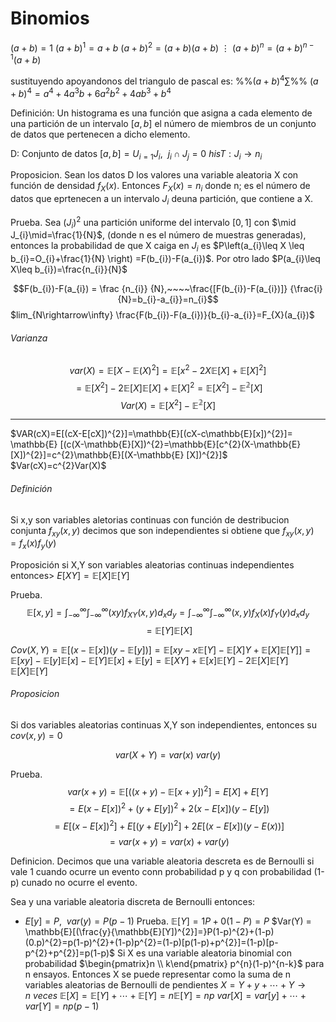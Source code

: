 # Binomios

$(a+b) =1$
$(a+b)^{1} =a+b$
$(a+b)^{2}= (a+b) (a+b)$
	$\vdots$ 
$(a+b)^{n}=(a+b)^{n-1}(a+b)$ 

sustituyendo apoyandonos del triangulo de pascal es:
%%$(a+b)^{4}\sum\limits$%%
$(a+b)^{4}= a^{4}+4a^{3}b+6a^{2}b^{2}+4ab^{3}+b^{4}$


Definición: Un histograma es una función que asigna a cada elemento de una partición de un intervalo $[a,b]$ el número de miembros de un conjunto de datos que pertenecen a dicho elemento.

D: Conjunto de datos
$[a,b] = U_{i=1}J_{i},~~j_{i}\cap J_{j}=0$ 
$hisT:J_{i}\rightarrow n_{i}$

Proposicion.
Sean los datos D los valores una variable aleatoria X con función de densidad $f_{X}(x)$.
Entonces $F_{X}(x)=n_{i}$ donde n; es el número de datos que eprtenecen a un intervalo $J_{i}$ deuna partición, que contiene a X.

Prueba.
Sea $(J_{i})^{2}$ una partición uniforme del intervalo $[0,1]$ con $\mid J_{i}\mid=\frac{1}{N}$, (donde n es el número de muestras generadas), entonces la probabilidad  de que X caiga en $J_{i}$ es $P\left(a_{i}\leq X \leq b_{i}=O_{i}+\frac{1}{N} \right) =F(b_{i})-F(a_{i})$. Por otro lado $P(a_{i}\leq X\leq b_{i})=\frac{n_{i}}{N}$ 

$$F(b_{i})-F(a_{i}) = \frac {n_{i}} {N},~~~~\frac{[F(b_{i})-F(a_{i})]} {\frac{i}{N}=b_{i}-a_{i}}=n_{i}$$ 
$lim_{N\rightarrow\infty} \frac{F(b_{i})-F(a_{i})}{b_{i}-a_{i}}=F_{X}(a_{i})$ 

###### Varianza
$$var(X) = \mathbb{E} [X-\mathbb{E}(X)^{2}]=\mathbb{E}[x^{2}-2X\mathbb{E}[X]+\mathbb{E}[X]^{2}]$$
$$=\mathbb{E}[X^{2}]-2\mathbb{E}[X]\mathbb{E}[X]+\mathbb{E}[X]^{2}=\mathbb{E}[X^{2}]-\mathbb{E^2}[X]$$
$$Var(X)=\mathbb{E}[X^{2}]-\mathbb{E^{2}}[X]$$
<hr>
$VAR(cX)=E[(cX-E[cX])^{2}]=\mathbb{E}[(cX-c\mathbb{E}[x])^{2}]= \mathbb{E} [(c(X-\mathbb{E}[X])^{2}=\mathbb{E}[c^{2}(X-\mathbb{E}[X])^{2}]=c^{2}\mathbb{E}[(X-\mathbb{E} [X])^{2}]$
$Var(cX)=c^{2}Var(X)$

###### Definición
Si x,y son variables aletorias continuas con función de destribucion conjunta $f_{xy}(x,y)$ decimos que son independientes si obtiene que $f_{xy} (x,y)=f_{x}(x)f_{y}(y)$ 

Proposición si X,Y son variables aleatorias continuas independientes entonces>
$E[XY]=\mathbb{E}[X]\mathbb{E}[Y]$

Prueba.
$$\mathbb{E}[x,y]=\int_{-\infty}^{\infty}\int_{-\infty}^{\infty}(xy)f_{XY}(x,y)d_{x}d_{y}=\int_{-\infty}^{\infty}\int_{-\infty}^{\infty}(x,y)f_{X}(x)f_{Y}(y)d_{x}d_{y}$$
$$=\mathbb{E}[Y]\mathbb{E}[X]$$

$Cov(X,Y) =\mathbb{E}[(x-\mathbb{E}[x]) (y-\mathbb{E}[y])]=\mathbb{E}[xy-x\mathbb{E}[Y]-\mathbb{E}[X]Y+\mathbb{E}[X]\mathbb{E}[Y]]=\mathbb{E}[xy]-\mathbb{E}[y]\mathbb{E}[x]-\mathbb{E}[Y]\mathbb{E}[x]+\mathbb{E}[y]=\mathbb{E}[XY]+\mathbb{E}[x]\mathbb{E}[Y]-2\mathbb{E}[X]\mathbb{E}[Y]$
$\mathbb{E}[X]\mathbb{E}[Y]$

###### Proposicion
Si dos variables aleatorias continuas X,Y son independientes, entonces su $cov(x,y)=0$

$$var(X+Y)=var(x) ~var(y)$$

Prueba.
$$var(x+y) = \mathbb{E}[((x+y) - \mathbb{E}[x+y])^{2}] = E[X]+E[Y]$$
$$=E{(x-E[x])}^{2}+(y+E[y])^{2}+2(x-E[x])(y-E[y])$$
$$=E[(x-E[x])^{2}] +E[(y+E[y])^{2}]+2E[(x-E[x]) (y-E(x))] $$
$$=var(x+y)=var(x)+var(y)$$

Definicion.
Decimos que una variable aleatoria descreta es de Bernoulli si vale 1 cuando ocurre un evento conn probabilidad p y q con probabilidad (1-p) cunado no ocurre el evento.

Sea y una variable aleatoria discreta de Bernoulli entonces:
- $E[y] = P,~~var(y)=P(p-1)$ 
Prueba.
$\mathbb{E}[Y] = 1 P +0(1-P)= P$
$Var(Y) = \mathbb{E}[(\frac{y}{\mathbb{E}[Y])^{2}]=}P(1-p)^{2}+(1-p)(0.p)^{2}=p(1-p)^{2}+(1-p)p^{2}=(1-p)[p(1-p)+p^{2}]=(1-p)[p-p^{2}+p^{2}]=p(1-p)$
Si X es una variable aleatoria binomial con probabilidad $\begin{pmatrix}n \\ k\end{pmatrix} p^{n}(1-p)^{n-k}$ para n ensayos. Entonces X se puede representar como la suma de n variables aleatorias de Bernoulli de pendientes $X=Y+y+\cdots+Y\rightarrow n~veces$
$\mathbb{E}[X]=\mathbb{E}[Y]+\cdots+\mathbb{E}[Y]=n\mathbb{E}[Y]=np$
$var[X]=var[y]+\cdots+var[Y]=np(p-1)$ 